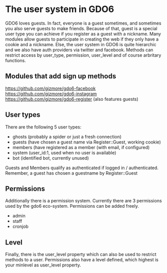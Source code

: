 # The user system in GDO6

GDO6 loves guests. In fact, everyone is a guest sometimes, and sometimes you also serve guests to make friends.
Because of that, guest is a special user type you can achieve if you register as a guest with a nickname.
Many modules allow guests to participate in creating the web if they only have a cookie and a nickname.
Else, the user system in GDO6 is quite hierarchic and we also have auth providers via twitter and facebook.
Methods can restrict access by user_type, permission, user_level and of course arbritary functions.

## Modules that add sign up methods

https://github.com/gizmore/gdo6-facebook
https://github.com/gizmore/gdo6-instagram
https://github.com/gizmore/gdo6-register (also features guests)


## User types

There are the following 5 user types:

- ghosts (probably a spider or just a fresh connection)
- guests (have chosen a guest name via Register::Guest, working cookie)
- members (have registered as a member (with email, if configured)
- system (user_id:1, used when no user is available)
- bot (identified bot, currently unused)

Guests and Members qualify as authenticated if logged in / authenticated.
Remember, a guest has chosen a guestname by Register::Guest


## Permissions

Additionally there is a permission system.
Currently there are 3 permissions used by the gdo6 eco-system.
Permissions can be added freely.

- admin
- staff
- cronjob

## Level

Finally, there is the user_level property which can also be used to restrict methods to a user.
Permissions also have a level defined, which highest is your minlevel as user_level property.



